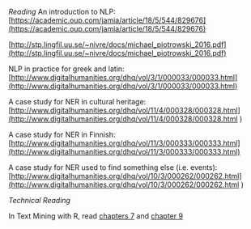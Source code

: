 *Reading*
An introduction to NLP: [https://academic.oup.com/jamia/article/18/5/544/829676](https://academic.oup.com/jamia/article/18/5/544/829676) 

[http://stp.lingfil.uu.se/~nivre/docs/michael_piotrowski_2016.pdf](http://stp.lingfil.uu.se/~nivre/docs/michael_piotrowski_2016.pdf)

NLP in practice for greek and latin: [http://www.digitalhumanities.org/dhq/vol/3/1/000033/000033.html](http://www.digitalhumanities.org/dhq/vol/3/1/000033/000033.html) 

A case study for NER in cultural heritage: [http://www.digitalhumanities.org/dhq/vol/11/4/000328/000328.html](http://www.digitalhumanities.org/dhq/vol/11/4/000328/000328.html 
)

A case study for NER in Finnish: [http://www.digitalhumanities.org/dhq/vol/11/3/000333/000333.html](http://www.digitalhumanities.org/dhq/vol/11/3/000333/000333.html)

A case study for NER used to find something else (i.e. events): [http://www.digitalhumanities.org/dhq/vol/10/3/000262/000262.html](http://www.digitalhumanities.org/dhq/vol/10/3/000262/000262.html
)

*Technical Reading*

In Text Mining with R, read [chapters 7](https://www.tidytextmining.com/twitter.html) and [chapter 9](https://www.tidytextmining.com/usenet.html)
